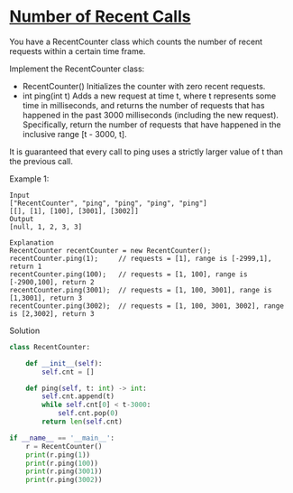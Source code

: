 # [Number of Recent Calls](https://leetcode.com/problems/number-of-recent-calls/)

You have a RecentCounter class which counts the number of recent requests within a certain time frame.

Implement the RecentCounter class:

- RecentCounter() Initializes the counter with zero recent requests.
- int ping(int t) Adds a new request at time t, where t represents some time in milliseconds, and returns the number of 
  requests that has happened in the past 3000 milliseconds (including the new request). Specifically, return the number 
  of requests that have happened in the inclusive range [t - 3000, t].

It is guaranteed that every call to ping uses a strictly larger value of t than the previous call.

Example 1:
```
Input
["RecentCounter", "ping", "ping", "ping", "ping"]
[[], [1], [100], [3001], [3002]]
Output
[null, 1, 2, 3, 3]

Explanation
RecentCounter recentCounter = new RecentCounter();
recentCounter.ping(1);     // requests = [1], range is [-2999,1], return 1
recentCounter.ping(100);   // requests = [1, 100], range is [-2900,100], return 2
recentCounter.ping(3001);  // requests = [1, 100, 3001], range is [1,3001], return 3
recentCounter.ping(3002);  // requests = [1, 100, 3001, 3002], range is [2,3002], return 3
```
Solution
```python
class RecentCounter:

    def __init__(self):
        self.cnt = []

    def ping(self, t: int) -> int:
        self.cnt.append(t)
        while self.cnt[0] < t-3000:
            self.cnt.pop(0)
        return len(self.cnt)

if __name__ == '__main__':
    r = RecentCounter()
    print(r.ping(1))
    print(r.ping(100))
    print(r.ping(3001))
    print(r.ping(3002))
```